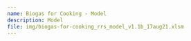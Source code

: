 ```yaml
---
name: Biogas for Cooking - Model
description: Model
file: img/biogas-for-cooking_rrs_model_v1.1b_17aug21.xlsm
---
```

